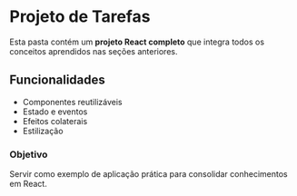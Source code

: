 # Projeto de Tarefas

Esta pasta contém um **projeto React completo** que integra todos os conceitos aprendidos nas seções anteriores.

## Funcionalidades

- Componentes reutilizáveis
- Estado e eventos
- Efeitos colaterais
- Estilização

### Objetivo

Servir como exemplo de aplicação prática para consolidar conhecimentos em React.

